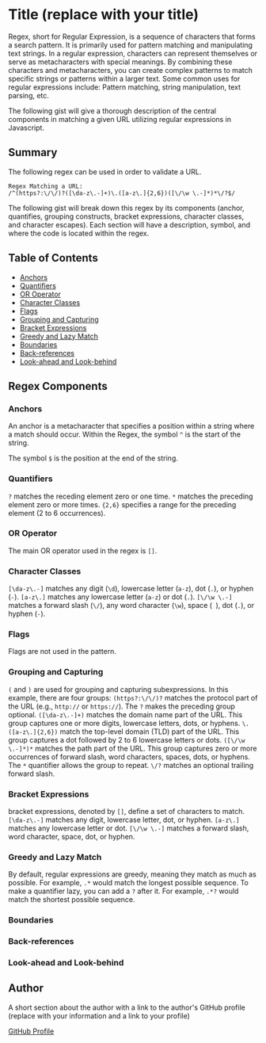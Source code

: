 # Title (replace with your title)

Regex, short for Regular Expression, is a sequence of characters that forms a search pattern. It is primarily used for pattern matching and manipulating text strings. In a regular expression, characters can represent themselves or serve as metacharacters with special meanings. By combining these characters and metacharacters, you can create complex patterns to match specific strings or patterns within a larger text. Some common uses for regular expressions include: Pattern matching, string manipulation, text parsing, etc.

The following gist will give a thorough description of the central components in matching a given URL utilizing regular expressions in Javascript.

## Summary

The following regex can be used in order to validate a URL.

```
Regex Matching a URL:
/^(https?:\/\/)?([\da-z\.-]+)\.([a-z\.]{2,6})([\/\w \.-]*)*\/?$/
```

The following gist will break down this regex by its components (anchor, quantifies, grouping constructs, bracket expressions, character classes, and character escapes). Each section will have a description, symbol, and where the code is located within the regex.

## Table of Contents

- [Anchors](#anchors)
- [Quantifiers](#quantifiers)
- [OR Operator](#or-operator)
- [Character Classes](#character-classes)
- [Flags](#flags)
- [Grouping and Capturing](#grouping-and-capturing)
- [Bracket Expressions](#bracket-expressions)
- [Greedy and Lazy Match](#greedy-and-lazy-match)
- [Boundaries](#boundaries)
- [Back-references](#back-references)
- [Look-ahead and Look-behind](#look-ahead-and-look-behind)

## Regex Components

### Anchors

An anchor is a metacharacter that specifies a position within a string where a match should occur.
Within the Regex, the symbol `^` is the start of the string.

The symbol `$` is the position at the end of the string.

### Quantifiers

`?` matches the receding element zero or one time.
`*` matches the preceding element zero or more times.
`{2,6}` specifies a range for the preceding element (2 to 6 occurrences).

### OR Operator

The main OR operator used in the regex is `[]`.

### Character Classes

`[\da-z\.-]` matches any digit (`\d`), lowercase letter (`a-z`), dot (`.`), or hyphen (`-`).
`[a-z\.]` matches any lowercase letter (`a-z`) or dot (`.`).
`[\/\w \.-]` matches a forward slash (`\/`), any word character (`\w`), space (` `), dot (`.`), or hyphen (`-`).

### Flags

Flags are not used in the pattern.

### Grouping and Capturing

`(` and `)` are used for grouping and capturing subexpressions. In this example, there are four groups:
`(https?:\/\/)?` matches the protocol part of the URL (e.g., `http://` or `https://`). The `?` makes the preceding group optional.
`([\da-z\.-]+)` matches the domain name part of the URL. This group captures one or more digits, lowercase letters, dots, or hyphens.
`\.([a-z\.]{2,6})` match the top-level domain (TLD) part of the URL. This group captures a dot followed by 2 to 6 lowercase letters or dots.
`([\/\w \.-]*)*` matches the path part of the URL. This group captures zero or more occurrences of forward slash, word characters, spaces, dots, or hyphens. The `*` quantifier allows the group to repeat.
`\/?` matches an optional trailing forward slash.

### Bracket Expressions

bracket expressions, denoted by `[]`, define a set of characters to match.
`[\da-z\.-]` matches any digit, lowercase letter, dot, or hyphen.
`[a-z\.]` matches any lowercase letter or dot.
`[\/\w \.-]` matches a forward slash, word character, space, dot, or hyphen.

### Greedy and Lazy Match

By default, regular expressions are greedy, meaning they match as much as possible. For example, `.*` would match the longest possible sequence.
To make a quantifier lazy, you can add a `?` after it. For example, `.*?` would match the shortest possible sequence.

### Boundaries

### Back-references

### Look-ahead and Look-behind

## Author

A short section about the author with a link to the author's GitHub profile (replace with your information and a link to your profile)

[GitHub Profile](https://github.com/Suzakijun1)

```

```

